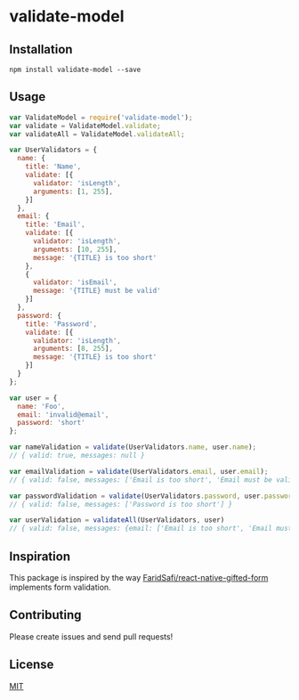 # validate-model

## Installation

```npm install validate-model --save```

## Usage

```js
var ValidateModel = require('validate-model');
var validate = ValidateModel.validate;
var validateAll = ValidateModel.validateAll;

var UserValidators = {
  name: {
    title: 'Name',
    validate: [{
      validator: 'isLength',
      arguments: [1, 255],
    }]
  },
  email: {
    title: 'Email',
    validate: [{
      validator: 'isLength',
      arguments: [10, 255],
      message: '{TITLE} is too short'
    },
    {
      validator: 'isEmail',
      message: '{TITLE} must be valid'
    }]
  },
  password: {
    title: 'Password',
    validate: [{
      validator: 'isLength',
      arguments: [8, 255],
      message: '{TITLE} is too short'
    }]
  }
};

var user = {
  name: 'Foo',
  email: 'invalid@email',
  password: 'short'
};

var nameValidation = validate(UserValidators.name, user.name);
// { valid: true, messages: null }

var emailValidation = validate(UserValidators.email, user.email);
// { valid: false, messages: ['Email is too short', 'Email must be valid'] }

var passwordValidation = validate(UserValidators.password, user.password);
// { valid: false, messages: ['Password is too short'] }

var userValidation = validateAll(UserValidators, user)
// { valid: false, messages: {email: ['Email is too short', 'Email must be valid'], password: ['Password is too short']}}

```

## Inspiration

This package is inspired by the way [FaridSafi/react-native-gifted-form](https://github.com/FaridSafi/react-native-gifted-form) implements form validation.

## Contributing

Please create issues and send pull requests!

## License

[MIT](LICENSE)
